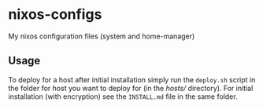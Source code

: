 # nixos-configs

My nixos configuration files (system and home-manager)

## Usage

To deploy for a host after initial installation simply run the `deploy.sh`
script in the folder for host you want to deploy for (in the *hosts/*
directory). For initial installation (with encryption) see the `INSTALL.md`
file in the same folder.
